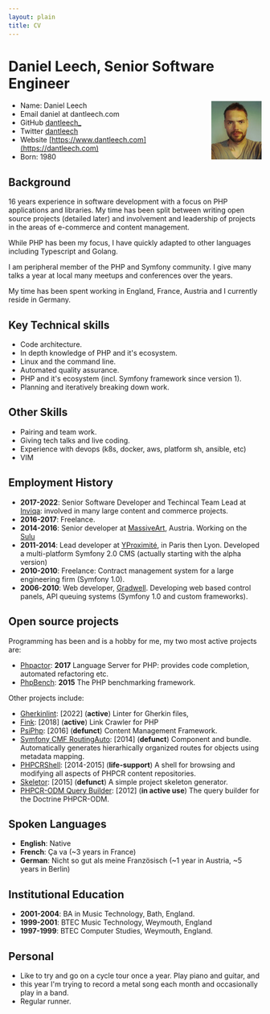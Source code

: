 ```yaml
---
layout: plain
title: CV
---
```


Daniel Leech, Senior Software Engineer
======================================

<div style="float: right">
<img src="images/me-small.jpg"/>
</div>

- Name: Daniel Leech
- Email daniel at dantleech.com
- GitHub [dantleech_](https://github.com/dantleech)
- Twitter [dantleech](https://twitter.com/dantleech)
- Website [https://www.dantleech.com](https://dantleech.com)
- Born: 1980

Background
----------

16 years experience in software development with a focus on PHP applications
and libraries. My time has been split between writing open source projects
(detailed later) and involvement and leadership of projects in the areas of
e-commerce and content management.

While PHP has been my focus, I have quickly adapted to other languages
including Typescript and Golang.

I am peripheral member of the PHP and Symfony community. I give many talks a
year at local many meetups and conferences over the years.

My time has been spent working in England, France, Austria and I currently
reside in Germany.

Key Technical skills
--------------------

- Code architecture.
- In depth knowledge of PHP and it's ecosystem.
- Linux and the command line.
- Automated quality assurance.
- PHP and it's ecosystem (incl. Symfony framework since version 1).
- Planning and iteratively breaking down work.

Other Skills
------------

- Pairing and team work.
- Giving tech talks and live coding.
- Experience with devops (k8s, docker, aws, platform sh, ansible, etc)
- VIM

Employment History
------------------

- **2017-2022**: Senior Software Developer and Techincal Team Lead at [Inviqa](https://inviqa.com): involved in many large content and commerce projects.
- **2016-2017**: Freelance.
- **2014-2016**: Senior developer at [MassiveArt](https://www.massiveart.com), Austria. Working on the [Sulu](https**://sulu.io)
- **2011-2014**: Lead developer at [YProximité](https://www.y-proximite.fr), in Paris then Lyon.  Developed a multi-platform Symfony 2.0 CMS (actually starting with the alpha version)
- **2010-2010**: Freelance: Contract management system for a large engineering firm (Symfony 1.0).
- **2006-2010**: Web developer, [Gradwell](https://www.gradwell.com). Developing web based control panels, API queuing systems (Symfony 1.0 and custom frameworks).

Open source projects
--------------------

Programming has been and is a hobby for me, my two most active projects are:

- [Phpactor](https://github.com/phpactor/phpactor): **2017** Language Server for PHP: provides code completion, automated refactoring etc.
- [PhpBench](https://github.com/phpbench/phpbench): **2015** The PHP benchmarking framework.

Other projects include:

- [Gherkinlint](https://github.com/dantleech/gherkin-lint): [2022] (**active**) Linter for Gherkin  files,
- [Fink](https://github.com/dantleech/fink): [2018] (**active**) Link Crawler for PHP
- [PsiPhp](https://github.com/phpactor/phpactor): [2016] (**defunct**) Content Management Framework.
- [Symfony CMF RoutingAuto](http://symfony.com/doc/current/cmf/bundles/routing_auto/introduction.html): [2014] (**defunct**) Component and bundle. Automatically generates
  hierarhically organized routes for objects using metadata mapping.
- [PHPCRShell](https://phpcr.readthedocs.io/en/latest/phpcr-shell/index.html): [2014-2015] (**life-support**) A shell for browsing and modifying all aspects of PHPCR content
  repositories.  
- [Skeletor](http://dantleech.github.io/skeletor): [2015] (**defunct**) A simple project skeleton generator.
- [PHPCR-ODM Query Builder](http://doctrine-orm.readthedocs.io/projects/doctrine-phpcr-odm/en/latest/reference/query-builder.html): [2012] (**in active use**) The query builder for the Doctrine PHPCR-ODM.

Spoken Languages
----------------

- **English**: Native
- **French**: Ça va (~3 years in France)
- **German**: Nicht so gut als meine Französisch (~1 year in Austria, ~5 years in Berlin)

Institutional Education
-----------------------

- **2001-2004**: BA in Music Technology, Bath, England.
- **1999-2001**: BTEC Music Technology, Weymouth, England
- **1997-1999**: BTEC Computer Studies, Weymouth, England.

Personal
--------

- Like to try and go on a cycle tour once a year. Play piano and guitar, and
- this year I'm trying to record a metal song each month and occasionally play
  in a band.
- Regular runner.


